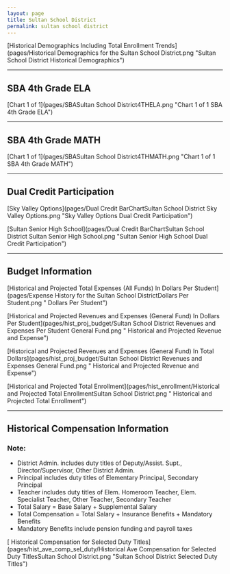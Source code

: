 ```yaml
---
layout: page
title: Sultan School District
permalink: sultan school district
---
```



[Historical Demographics Including Total Enrollment Trends](pages/Historical Demographics for the Sultan School District.png "Sultan School District Historical Demographics")

___

## SBA 4th Grade ELA

[Chart 1 of 1](pages/SBASultan School District4THELA.png "Chart 1 of 1 SBA 4th Grade ELA")


___

## SBA 4th Grade MATH

[Chart 1 of 1](pages/SBASultan School District4THMATH.png "Chart 1 of 1 SBA 4th Grade MATH")


___

## Dual Credit Participation

[Sky Valley Options](pages/Dual Credit BarChartSultan School District Sky Valley Options.png "Sky Valley Options Dual Credit Participation")

[Sultan Senior High School](pages/Dual Credit BarChartSultan School District Sultan Senior High School.png "Sultan Senior High School Dual Credit Participation")


___

## Budget Information

[Historical and Projected Total Expenses (All Funds) In Dollars Per Student](pages/Expense History for the Sultan School DistrictDollars Per Student.png " Dollars Per Student")

[Historical and Projected Revenues and Expenses (General Fund) In Dollars Per Student](pages/hist_proj_budget/Sultan School District Revenues and Expenses Per Student General Fund.png " Historical and Projected Revenue and Expense")

[Historical and Projected Revenues and Expenses (General Fund) In Total Dollars](pages/hist_proj_budget/Sultan School District Revenues and Expenses General Fund.png " Historical and Projected Revenue and Expense")

[Historical and Projected Total Enrollment](pages/hist_enrollment/Historical and Projected Total EnrollmentSultan School District.png " Historical and Projected Total Enrollment")


___

## Historical Compensation Information
### Note:
- District Admin. includes duty titles of Deputy/Assist. Supt., Director/Supervisor, Other District Admin.
- Principal includes duty titles of Elementary Principal, Secondary Principal
- Teacher includes duty titles of Elem. Homeroom Teacher, Elem. Specialist Teacher, Other Teacher, Secondary Teacher
- Total Salary = Base Salary + Supplemental Salary
- Total Compensation = Total Salary + Insurance Benefits + Mandatory Benefits
- Mandatory Benefits include pension funding and payroll taxes

[ Historical Compensation for Selected Duty Titles](pages/hist_ave_comp_sel_duty/Historical Ave Compensation for Selected Duty TitlesSultan School District.png "Sultan School District Selected Duty Titles")


